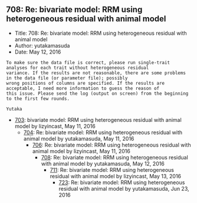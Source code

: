 ## 708: Re: bivariate model: RRM using heterogeneous residual with animal model

- Title: 708: Re: bivariate model: RRM using heterogeneous residual with animal model
- Author: yutakamasuda
- Date: May 12, 2016
```
To make sure the data file is correct, please run single-trait analyses for each trait without heterogeneous residual
variance. If the results are not reasonable, there are some problems in the data file (or parameter file); possibly
wrong positions of columns are specified. If the results are acceptable, I need more information to guess the reason of
this issue. Please send the log (output on screen) from the beginning to the first few rounds.

Yutaka
```

- [703](0703.md): bivariate model: RRM using heterogeneous residual with animal model by lizyincast, May 11, 2016
    - [704](0704.md): Re: bivariate model: RRM using heterogeneous residual with animal model by yutakamasuda, May 11, 2016
        - [706](0706.md): Re: bivariate model: RRM using heterogeneous residual with animal model by lizyincast, May 11, 2016
            - [708](0708.md): Re: bivariate model: RRM using heterogeneous residual with animal model by yutakamasuda, May 12, 2016
                - [711](0711.md): Re: bivariate model: RRM using heterogeneous residual with animal model by lizyincast, May 13, 2016
                    - [723](0723.md): Re: bivariate model: RRM using heterogeneous residual with animal model by yutakamasuda, Jun 23, 2016
